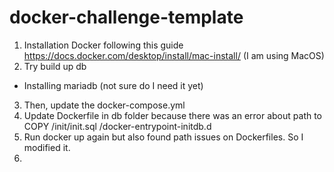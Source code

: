 # docker-challenge-template

1. Installation Docker following this guide https://docs.docker.com/desktop/install/mac-install/ (I am using MacOS)
2. Try build up db
- Installing mariadb (not sure do I need it yet)
3. Then, update the docker-compose.yml
4. Update Dockerfile in db folder because there was an error about path to COPY /init/init.sql /docker-entrypoint-initdb.d
5. Run docker up again but also found path issues on Dockerfiles. So I modified it.
6. 
